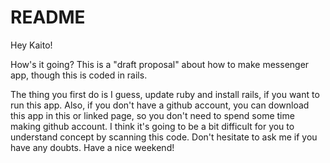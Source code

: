 # README

Hey Kaito!

How's it going? This is a "draft proposal" about how to make messenger app, though this is coded in rails.

The thing you first do is I guess, update ruby and install rails, if you want to run this app. Also, if you don't have a github account, you can download this app in this or linked page, so you don't need to spend some time making github account. I think it's going to be a bit difficult for you to understand concept by scanning this code. Don't hesitate to ask me if you have any doubts. Have a nice weekend!

